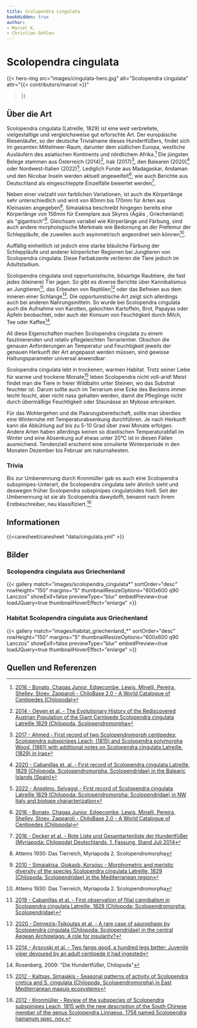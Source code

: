 ```yaml
---
title: Scolopendra cingulata
bookHidden: true
author:
- Marcel K.
- Christian Gehlen
---
```

# Scolopendra cingulata

{{< hero-img 
    src="images/cingulata-hero.jpg" 
    alt="Scolopendra cingulata" 
    attr="{{< contributors/marcel >}}" 
>}}

## Über die Art

Scolopendra cingulata (Latreille, 1829) ist eine weit verbreitete, vielgestaltige und vergleichsweise gut erforschte Art. Der europäische Riesenläufer, so der deutsche Trivialname dieses Hundertfüßers, findet sich im gesamten Mittelmeer-Raum, darunter dem südlichen Europa, westliche Ausläufern des asiatischen Kontinents und nördlichem Afrika.[^fn-chilobase] Die jüngsten Belege stammen aus Österreich (2014)[^fn-2014-oeyen], Irak (2017)[^fn-2017-ahmed], den Balearen (2020)[^fn-2020-cabanillas] oder Nordwest-Italien (2022)[^fn-2022-anselmo]. Lediglich Funde aus Madagaskar, Andaman und den Nicobar Inseln werden aktuell angeweifelt[^fn-chilobase], wie auch Berichte aus Deutschland als eingeschleppte Einzelfälle bewertet werden[^fn-2016-decker].

Neben einer vielzahl von farblichen Variationen, ist auch die Körperlänge sehr unterschiedlich und wird von 80mm bis 170mm für Arten aus Kleinasien angegeben[^attems]. Simaiakisa beschreibt hingegen bereits eine Körperlänge von 156mm für Exemplare aus Skyros (Ägäis , Griechenland) als "gigantisch"[^2010-simaiakisa]. Gleichsam variabel wie Körperlänge und Färbung, sind auch andere morphologische Merkmale wie Bedornung an der Prefemur der Schleppläufe, die zuweilen auch asymmetrisch angeordnet sein können[^attems].

Auffällig einheitlich ist jedoch eine starke bläuliche Färbung der Schleppläufe und anderer körperlicher Regionen bei Jungtieren von Scolopendra cingulata. Diese Farbakzente verlieren die Tiere jedoch im Adultstadium.

Scolopendra cingulata sind opportunistische, bösartige Raubtiere, die fast jedes (kleinere) Tier jagen. So gibt es diverse Berichte über Kannibalismus an Jungtieren[^fn-2019-cabanillas], das Erbeuten von Reptilien[^fn-2020-deimezis] oder das Befreien aus dem inneren einer Schlange[^fn-2014-arsovski]. Die opportunistische Art zeigt sich allerdings auch bei anderen Nahrungsmitteln. So wurde bei Scolopendra cingulata auch die Aufnahme von Karotten, gekochten Kartoffeln, Brot, Papayas oder Äpfeln beobachtet, oder auch der Konsum von Feuchtigkeit durch Milch, Tee oder Kaffee[^rosenberg].

All diese Eigenschaften machen Scolopendra cingulata zu einem faszinierenden und relativ pflegeleichten Terrarientier. Obschon die genauen Anforderungen an Temperatur und Feuchtigkeit jeweils der genauen Herkunft der Art angepasst werden müssen, sind gewisse Haltungsparameter universal anwendbar:

Scolopendra cingulata lebt in trockenen, warmen Habitat. Trotz seiner Liebe für warme und trockene Monate[^2012-kaltsas] leben Scolopendra nicht voll-arid! Meist findet man die Tiere in freier Wildbahn unter Steinen, wo das Substrat feuchter ist. Darum sollte auch im Terrarium eine Ecke des Beckens immer leicht feucht, aber nicht nass gehalten werden, damit die Pfleglinge nicht durch übermäßige Feuchtigkeit oder Staunässe an Mykose erkranken.

Für das Wohlergehen und die Paarungsbereitschaft, sollte man überdies eine Winterruhe mit Temperaturabsenkung durchführen. Je nach Herkunft kann die Abkühlung auf bis zu 5-10 Grad über zwei Monate erfolgen. Andere Arten haben allerdings keinen so drastischen Temperaturabfall im Winter und eine Absenkung auf etwas unter 20°C ist in diesen Fällen ausreichend. Tendenziell erscheint eine simulierte Winterperiode in den Monaten Dezember bis Februar am naturnahesten.

### Trivia

Bis zur Umbenennung durch Kronmüller gab es auch eine Scolopendra subspinipes-Unterart, die Scolopendra cingulata sehr ähnlich sieht und deswegen früher Scolopendra subspinipes cingulatoides hieß. Seit der Umbenennung ist sie als Scolopendra dawydoffi, benannt nach ihrem Erstbeschreiber, neu klassifiziert.[^fn-2012-kronmüller]

## Informationen

{{<caresheet/caresheet "data/cingulata.yml" >}}

## Bilder

### Scolopendra cingulata aus Griechenland

{{< gallery match="images/scolopendra_cingulata*" sortOrder="desc" rowHeight="150" margins="5" thumbnailResizeOptions="600x600 q90 Lanczos" showExif=false previewType="blur" embedPreview=true loadJQuery=true thumbnailHoverEffect="enlarge" >}}

### Habitat Scolopendra cingulata aus Griechenland

{{< gallery match="images/habitat_griechenland_*" sortOrder="desc" rowHeight="150" margins="5" thumbnailResizeOptions="600x600 q90 Lanczos" showExif=false previewType="blur" embedPreview=true loadJQuery=true thumbnailHoverEffect="enlarge" >}}

## Quellen und Referenzen

[^fn-chilobase]: [2016 - Bonato, Chagas Junior, Edgecombe, Lewis, Minelli, Pereira, Shelley, Stoev, Zapparoli - ChiloBase 2.0 - A World Catalogue of Centipedes (Chilopoda)](https://chilobase.biologia.unipd.it)

[^fn-2012-kronmüller]: [2012 - Kronmüller - Review of the subspecies of Scolopendra subspinipes Leach, 1815 with the new description of the South Chinese member of the genus Scolopendra Linnaeus, 1758 named Scolopendra hainanum spec. nov.](https://www.researchgate.net/publication/259752848_Review_of_the_subspecies_of_Scolopendra_subspinipes_Leach_1815_with_the_new_description_of_the_South_Chinese_member_of_the_genus_Scolopendra_Linnaeus_1758_named_Scolopendra_hainanum_spec_nov_Myriapoda)

[^fn-2017-ahmed]: [2017 - Ahmed - First record of two Scolopendromorph centipedes; Scolopendra subspinipes Leach, (1815) and Scolopendra polymorpha Wood, (1861) with additional notes on Scolopendra cingulata Latreille, (1829) in Iraq](https://www.researchgate.net/publication/312490740_First_record_of_two_Scolopendromorph_centipedes_Scolopendra_subspinipes_Leach_1815_and_Scolopendra_polymorpha_Wood_1861_with_additional_notes_on_Scolopendra_cingulata_Latreille_1829_in_Iraq)

[^fn-2014-oeyen]: [2014 - Oeyen et al. - The Evolutionary History of the Rediscovered Austrian Population of the Giant Centipede Scolopendra cingulata Latreille 1829 (Chilopoda, Scolopendromorpha](https://www.researchgate.net/publication/266085751_The_Evolutionary_History_of_the_Rediscovered_Austrian_Population_of_the_Giant_Centipede_Scolopendra_cingulata_Latreille_1829_Chilopoda_Scolopendromorpha)

[^fn-2016-decker]: [2016 - Decker et al. - Rote Liste und Gesamtartenliste der Hundertfüßer (Myriapoda: Chilopoda) Deutschlands, 1. Fassung, Stand Juli 2014](https://www.researchgate.net/profile/Hans-Reip/publication/322156351_Rote_Liste_und_Gesamtartenliste_der_Hundertfusser_Myriapoda_Chilopoda_Deutschlands/links/5a48ecef458515f6b0582104/Rote-Liste-und-Gesamtartenliste-der-Hundertfuesser-Myriapoda-Chilopoda-Deutschlands.pdf)

[^fn-2020-deimezis]: [2020 - Deimezis-Tsikoutas et al. - A rare case of saurophagy by Scolopendra cingulata (Chilopoda: Scolopendridae) in the central Aegean Archipelago: A role for insularity?](https://www.researchgate.net/publication/343135032_A_rare_case_of_saurophagy_by_Scolopendra_cingulata_Chilopoda_Scolopendridae_in_the_central_Aegean_Archipelago_A_role_for_insularity)

[^fn-2019-cabanillas]: [2019 - Cabanillas et al. - First observation of filial cannibalism in Scolopendra cingulata Latreille, 1829 (Chilopoda: Scolopendromorpha: Scolopendridae)](https://www.researchgate.net/publication/333402249_First_observation_of_filial_cannibalism_in_Scolopendra_cingulata_Latreille_1829_Chilopoda_Scolopendromorpha_Scolopendridae)

[^fn-2014-arsovski]: [2014 - Arsovski et al. - Two fangs good, a hundred legs better: Juvenile viper devoured by an adult centipede it had ingested](https://www.researchgate.net/publication/260478571_Two_fangs_good_a_hundred_legs_better_Juvenile_viper_devoured_by_an_adult_centipede_it_had_ingested)

[^fn-2022-anselmo]: [2022 - Anselmo, Selvaggi - First record of Scolopendra cingulata Latreille 1829 (Chilopoda: Scolopendromorpha: Scolopendridae) in NW Italy and biotope characterization](https://sisn.pagepress.org/index.php/nhs/article/view/589#:~:text=An%20isolated%20population%20of%20Scolopendra,cingulata%20population.)

[^fn-2020-cabanillas]: [2020 - Cabanillas et. al. - First record of Scolopendra cingulata Latreille, 1829 (Chilopoda, Scolopendromorpha, Scolopendridae) in the Balearic Islands (Spain)](https://www.researchgate.net/publication/339687881_First_record_of_Scolopendra_cingulata_Latreille_1829_Chilopoda_Scolopendromorpha_Scolopendridae_in_the_Balearic_Islands_Spain)

[^2010-simaiakisa]: [2010 - Simaiakisa, Giokasb, Korsósc - Morphometric and meristic diversity of the species Scolopendra cingulata Latreille, 1829 (Chilopoda: Scolopendridae) in the Mediterranean region](https://www.sciencedirect.com/science/article/abs/pii/S0044523110000732)

[^attems]: Attems 1930: Das Tierreich, Myriapoda 2. Scolopendromorpha

[^rosenberg]: Rosenberg, 2009: "Die Hundertfüßer, Chilopoda"

[^2012-kaltsas]: [2012 - Kaltsas, Simaiakis - Seasonal patterns of activity of Scolopendra cretica and S. cingulata (Chilopoda, Scolopendromorpha) in East Mediterranean maquis ecosystems](https://ijm.pensoft.net/articles.php?id=1921)